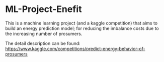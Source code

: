 # ML-Project-Enefit
This is a machine learning project (and a kaggle competition) that aims to build an energy prediction model; for reducing the imbalance costs due to the increasing number of prosumers.

The detail description can be found: https://www.kaggle.com/competitions/predict-energy-behavior-of-prosumers
